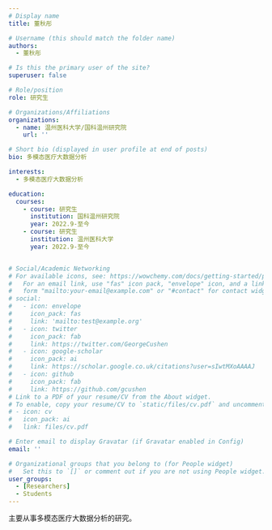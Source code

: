 ```yaml
---
# Display name
title: 董秋彤

# Username (this should match the folder name)
authors:
  - 董秋彤

# Is this the primary user of the site?
superuser: false

# Role/position
role: 研究生

# Organizations/Affiliations
organizations:
  - name: 温州医科大学/国科温州研究院
    url: ''

# Short bio (displayed in user profile at end of posts)
bio: 多模态医疗大数据分析

interests:
  - 多模态医疗大数据分析

education:
  courses:
    - course: 研究生
      institution: 国科温州研究院
      year: 2022.9-至今
    - course: 研究生
      institution: 温州医科大学
      year: 2022.9-至今


# Social/Academic Networking
# For available icons, see: https://wowchemy.com/docs/getting-started/page-builder/#icons
#   For an email link, use "fas" icon pack, "envelope" icon, and a link in the
#   form "mailto:your-email@example.com" or "#contact" for contact widget.
# social:
#   - icon: envelope
#     icon_pack: fas
#     link: 'mailto:test@example.org'
#   - icon: twitter
#     icon_pack: fab
#     link: https://twitter.com/GeorgeCushen
#   - icon: google-scholar
#     icon_pack: ai
#     link: https://scholar.google.co.uk/citations?user=sIwtMXoAAAAJ
#   - icon: github
#     icon_pack: fab
#     link: https://github.com/gcushen
# Link to a PDF of your resume/CV from the About widget.
# To enable, copy your resume/CV to `static/files/cv.pdf` and uncomment the lines below.
# - icon: cv
#   icon_pack: ai
#   link: files/cv.pdf

# Enter email to display Gravatar (if Gravatar enabled in Config)
email: ''

# Organizational groups that you belong to (for People widget)
#   Set this to `[]` or comment out if you are not using People widget.
user_groups:
  - [Researchers]
  - Students
---
```


主要从事多模态医疗大数据分析的研究。
